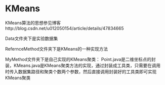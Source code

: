 # KMeans

KMeans算法的思想参见博客http://blog.csdn.net/u012050154/article/details/47834665

Data文件夹下是实验数据集

RefernceMethod文件夹下是KMeans的一种实现方法

MyMethod文件夹下是自己实现的KMeans聚类：
Point.java是二维坐标点的封装，KMeans.java是KMeans聚类方法的实现，通过封装成工具类，只需要在调用时传入数据集路径和聚类个数两个参数，然后直接调用封装好的工具类即可实现KMeans聚类
